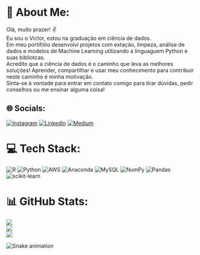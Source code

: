 # 💫 About Me:
Olá, muito prazer! ✌<br>Eu sou o Victor, estou na graduação em ciência de dados.<br>Em meu portifólio desenvolvi projetos com extação, limpeza, análise de dados e modelos de Machine Learning utilizando a linguaguem Python e suas bibliotcas.<br>Acredito que a ciência de dados é o caminho que leva as melhores soluções! Aprender, compartilhar e usar meu conhecimento para contribuir neste caminho é minha motivação.<br>Sinta-se à vontade para entrar em contato comigo para tirar dúvidas, pedir conselhos ou me ensinar alguma coisa!


## 🌐 Socials:
[![Instagram](https://img.shields.io/badge/Instagram-%23E4405F.svg?logo=Instagram&logoColor=white)](https://instagram.com/victorxbarbosa) [![LinkedIn](https://img.shields.io/badge/LinkedIn-%230077B5.svg?logo=linkedin&logoColor=white)](https://linkedin.com/in/victorxbarbosa) [![Medium](https://img.shields.io/badge/Medium-12100E?logo=medium&logoColor=white)](https://medium.com/@victorxbarbosa) 

# 💻 Tech Stack:
![R](https://img.shields.io/badge/r-%23276DC3.svg?style=for-the-badge&logo=r&logoColor=white) ![Python](https://img.shields.io/badge/python-3670A0?style=for-the-badge&logo=python&logoColor=ffdd54) ![AWS](https://img.shields.io/badge/AWS-%23FF9900.svg?style=for-the-badge&logo=amazon-aws&logoColor=white) ![Anaconda](https://img.shields.io/badge/Anaconda-%2344A833.svg?style=for-the-badge&logo=anaconda&logoColor=white) ![MySQL](https://img.shields.io/badge/mysql-%2300f.svg?style=for-the-badge&logo=mysql&logoColor=white) ![NumPy](https://img.shields.io/badge/numpy-%23013243.svg?style=for-the-badge&logo=numpy&logoColor=white) ![Pandas](https://img.shields.io/badge/pandas-%23150458.svg?style=for-the-badge&logo=pandas&logoColor=white) ![scikit-learn](https://img.shields.io/badge/scikit--learn-%23F7931E.svg?style=for-the-badge&logo=scikit-learn&logoColor=white)
# 📊 GitHub Stats:
![](https://github-readme-stats.vercel.app/api?username=victorxbarbosa&theme=algolia&hide_border=false&include_all_commits=true&count_private=false)<br/>
![](https://github-readme-streak-stats.herokuapp.com/?user=victorxbarbosa&theme=algolia&hide_border=false)<br/>
![](https://github-readme-stats.vercel.app/api/top-langs/?username=victorxbarbosa&theme=algolia&hide_border=false&include_all_commits=true&count_private=false&layout=compact)

![Snake animation](https://github.com/victorxbarbosa/victorxbarbosa/blob/output/github-contribution-grid-snake.svg)
